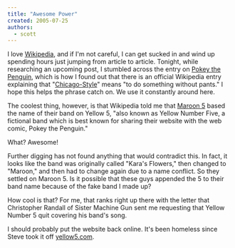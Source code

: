 ```yaml
---
title: "Awesome Power"
created: 2005-07-25
authors: 
  - scott
---
```


I love [Wikipedia](http://wikipedia.org/), and if I'm not careful, I can get sucked in and wind up spending hours just jumping from article to article. Tonight, while researching an upcoming post, I stumbled across the entry on [Pokey the Penguin](http://en.wikipedia.org/wiki/Pokey_the_penguin), which is how I found out that there is an official Wikipedia entry explaining that "[Chicago-Style](http://en.wikipedia.org/wiki/Chicago-style)" means "to do something without pants." I hope this helps the phrase catch on. We use it constantly around here.

The coolest thing, however, is that Wikipedia told me that [Maroon 5](http://en.wikipedia.org/wiki/Maroon_5) based the name of their band on Yellow 5, "also known as Yellow Number Five, a fictional band which is best known for sharing their website with the web comic, Pokey the Penguin."

What? Awesome!

Further digging has not found anything that would contradict this. In fact, it looks like the band was originally called "Kara's Flowers," then changed to "Maroon," and then had to change again due to a name conflict. So they settled on Maroon 5. Is it possible that these guys appended the 5 to their band name because of the fake band I made up?

How cool is that? For me, that ranks right up there with the letter that Christopher Randall of Sister Machine Gun sent me requesting that Yellow Number 5 quit covering his band's song.

I should probably put the website back online. It's been homeless since Steve took it off [yellow5.com](http://yellow5.com/).
